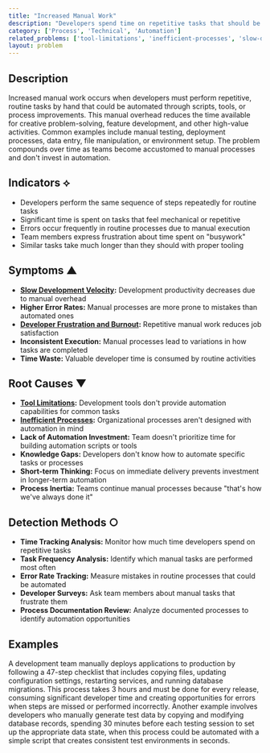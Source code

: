 ```yaml
---
title: "Increased Manual Work"
description: "Developers spend time on repetitive tasks that should be automated, reducing time available for actual development work."
category: ['Process', 'Technical', 'Automation']
related_problems: ['tool-limitations', 'inefficient-processes', 'slow-development-velocity']
layout: problem
---
```


## Description

Increased manual work occurs when developers must perform repetitive, routine tasks by hand that could be automated through scripts, tools, or process improvements. This manual overhead reduces the time available for creative problem-solving, feature development, and other high-value activities. Common examples include manual testing, deployment processes, data entry, file manipulation, or environment setup. The problem compounds over time as teams become accustomed to manual processes and don't invest in automation.

## Indicators ⟡

- Developers perform the same sequence of steps repeatedly for routine tasks
- Significant time is spent on tasks that feel mechanical or repetitive
- Errors occur frequently in routine processes due to manual execution
- Team members express frustration about time spent on "busywork"
- Similar tasks take much longer than they should with proper tooling

## Symptoms ▲

- **[Slow Development Velocity](slow-development-velocity.md):** Development productivity decreases due to manual overhead
- **Higher Error Rates:** Manual processes are more prone to mistakes than automated ones
- **[Developer Frustration and Burnout](developer-frustration-and-burnout.md):** Repetitive manual work reduces job satisfaction
- **Inconsistent Execution:** Manual processes lead to variations in how tasks are completed
- **Time Waste:** Valuable developer time is consumed by routine activities

## Root Causes ▼

- **[Tool Limitations](tool-limitations.md):** Development tools don't provide automation capabilities for common tasks
- **[Inefficient Processes](inefficient-processes.md):** Organizational processes aren't designed with automation in mind
- **Lack of Automation Investment:** Team doesn't prioritize time for building automation scripts or tools
- **Knowledge Gaps:** Developers don't know how to automate specific tasks or processes
- **Short-term Thinking:** Focus on immediate delivery prevents investment in longer-term automation
- **Process Inertia:** Teams continue manual processes because "that's how we've always done it"

## Detection Methods ○

- **Time Tracking Analysis:** Monitor how much time developers spend on repetitive tasks
- **Task Frequency Analysis:** Identify which manual tasks are performed most often
- **Error Rate Tracking:** Measure mistakes in routine processes that could be automated
- **Developer Surveys:** Ask team members about manual tasks that frustrate them
- **Process Documentation Review:** Analyze documented processes to identify automation opportunities

## Examples

A development team manually deploys applications to production by following a 47-step checklist that includes copying files, updating configuration settings, restarting services, and running database migrations. This process takes 3 hours and must be done for every release, consuming significant developer time and creating opportunities for errors when steps are missed or performed incorrectly. Another example involves developers who manually generate test data by copying and modifying database records, spending 30 minutes before each testing session to set up the appropriate data state, when this process could be automated with a simple script that creates consistent test environments in seconds.